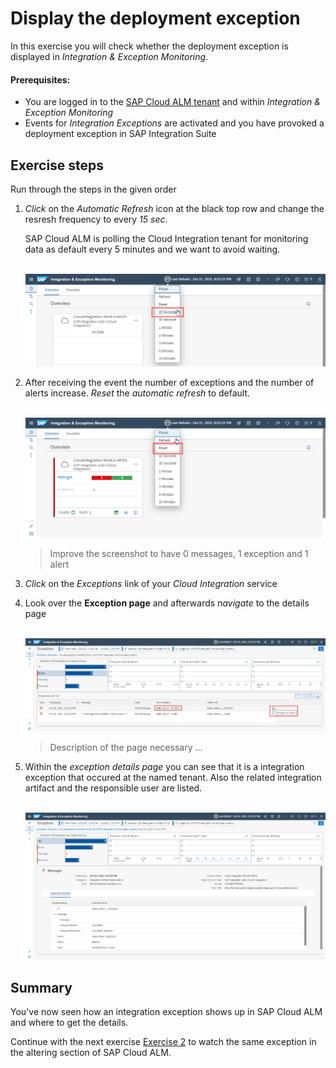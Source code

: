 # Display the deployment exception

In this exercise you will check whether the deployment exception is displayed in *Integration & Exception Monitoring*.

#### Prerequisites:

- You are logged in to the [SAP Cloud ALM tenant](https://teched22-cloudalm-003.authentication.eu10.hana.ondemand.com/) and within *Integration & Exception Monitoring*
- Events for *Integration Exceptions* are activated and you have provoked a deployment exception in SAP Integration Suite

## Exercise steps

Run through the steps in the given order

1. *Click* on the *Automatic Refresh* icon at the black top row and change the resresh frequency to every *15 sec*.

	SAP Cloud ALM is polling the Cloud Integration tenant for monitoring data as default every 5 minutes and we want to avoid waiting. 

	<br>![](/exercises/ex2/images/IMExceptRefresh15sec.png)

2. After receiving the event the number of exceptions and the number of alerts increase. *Reset* the *automatic refresh* to default.

    <br>![](/exercises/ex2/images/IMExceptRefreshReset.png)
 
 	> Improve the screenshot to have 0 messages, 1 exception and 1 alert

3. *Click* on the *Exceptions* link of your *Cloud Integration* service

4. Look over the **Exception page** and afterwards *navigate* to the details page

    <br>![](/exercises/ex2/images/IMExceptPageNavigateToDetails.png)
	
	>
	> Description of the page necessary ...
	> 

5. Within the *exception details page* you can see that it is a integration exception that occured at the named tenant. Also the related integration artifact and the responsible user are listed.

    <br>![](/exercises/ex2/images/IMExceptDetailsHalloUser.png)




## Summary

You've now seen how an integration exception shows up in SAP Cloud ALM and where to get the details.

Continue with the next exercise [Exercise 2](/exercises/ex2/ex25) to watch the same exception in the altering section of SAP Cloud ALM.






















